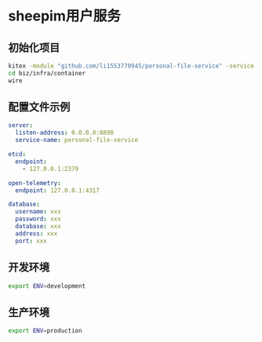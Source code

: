 # sheepim用户服务

## 初始化项目
```bash
kitex -module "github.com/li1553770945/personal-file-service" -service personal-file-service idl/file.thrift
cd biz/infra/container
wire
```
## 配置文件示例

```yml
server:
  listen-address: 0.0.0.0:8898
  service-name: personal-file-service

etcd:
  endpoint:
    - 127.0.0.1:2379

open-telemetry:
  endpoint: 127.0.0.1:4317

database:
  username: xxx
  password: xxx
  database: xxx
  address: xxx
  port: xxx

```

## 开发环境

```bash
export ENV=development
```

## 生产环境

```bash
export ENV=production
```